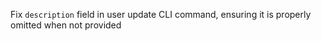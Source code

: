 Fix `description` field in user update CLI command, ensuring it is properly omitted when not provided
